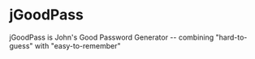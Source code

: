 # jGoodPass
jGoodPass is John's Good Password Generator -- combining "hard-to-guess" with "easy-to-remember"
